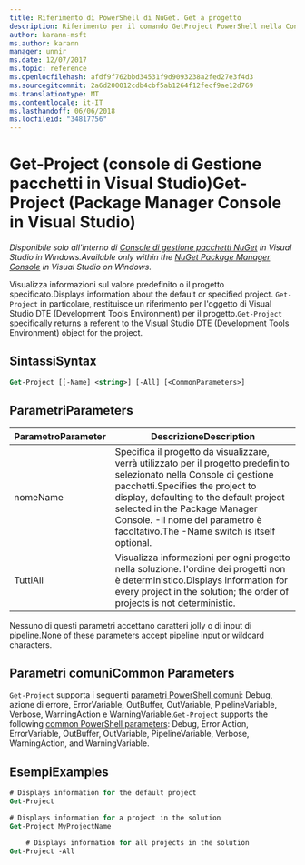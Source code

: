 ```yaml
---
title: Riferimento di PowerShell di NuGet. Get a progetto
description: Riferimento per il comando GetProject PowerShell nella Console di gestione pacchetti NuGet in Visual Studio.
author: karann-msft
ms.author: karann
manager: unnir
ms.date: 12/07/2017
ms.topic: reference
ms.openlocfilehash: afdf9f762bbd34531f9d9093238a2fed27e3f4d3
ms.sourcegitcommit: 2a6d200012cdb4cbf5ab1264f12fecf9ae12d769
ms.translationtype: MT
ms.contentlocale: it-IT
ms.lasthandoff: 06/06/2018
ms.locfileid: "34817756"
---
```

# <a name="get-project-package-manager-console-in-visual-studio"></a><span data-ttu-id="61717-103">Get-Project (console di Gestione pacchetti in Visual Studio)</span><span class="sxs-lookup"><span data-stu-id="61717-103">Get-Project (Package Manager Console in Visual Studio)</span></span>

<span data-ttu-id="61717-104">*Disponibile solo all'interno di [Console di gestione pacchetti NuGet](package-manager-console.md) in Visual Studio in Windows.*</span><span class="sxs-lookup"><span data-stu-id="61717-104">*Available only within the [NuGet Package Manager Console](package-manager-console.md) in Visual Studio on Windows.*</span></span>

<span data-ttu-id="61717-105">Visualizza informazioni sul valore predefinito o il progetto specificato.</span><span class="sxs-lookup"><span data-stu-id="61717-105">Displays information about the default or specified project.</span></span> <span data-ttu-id="61717-106">`Get-Project` in particolare, restituisce un riferimento per l'oggetto di Visual Studio DTE (Development Tools Environment) per il progetto.</span><span class="sxs-lookup"><span data-stu-id="61717-106">`Get-Project` specifically returns a referent to the Visual Studio DTE (Development Tools Environment) object for the project.</span></span>

## <a name="syntax"></a><span data-ttu-id="61717-107">Sintassi</span><span class="sxs-lookup"><span data-stu-id="61717-107">Syntax</span></span>

```ps
Get-Project [[-Name] <string>] [-All] [<CommonParameters>]
```

## <a name="parameters"></a><span data-ttu-id="61717-108">Parametri</span><span class="sxs-lookup"><span data-stu-id="61717-108">Parameters</span></span>

| <span data-ttu-id="61717-109">Parametro</span><span class="sxs-lookup"><span data-stu-id="61717-109">Parameter</span></span> | <span data-ttu-id="61717-110">Descrizione</span><span class="sxs-lookup"><span data-stu-id="61717-110">Description</span></span> |
| --- | --- |
| <span data-ttu-id="61717-111">nome</span><span class="sxs-lookup"><span data-stu-id="61717-111">Name</span></span> | <span data-ttu-id="61717-112">Specifica il progetto da visualizzare, verrà utilizzato per il progetto predefinito selezionato nella Console di gestione pacchetti.</span><span class="sxs-lookup"><span data-stu-id="61717-112">Specifies the project to display, defaulting to the default project selected in the Package Manager Console.</span></span> <span data-ttu-id="61717-113">-Il nome del parametro è facoltativo.</span><span class="sxs-lookup"><span data-stu-id="61717-113">The -Name switch is itself optional.</span></span> |
| <span data-ttu-id="61717-114">Tutti</span><span class="sxs-lookup"><span data-stu-id="61717-114">All</span></span> | <span data-ttu-id="61717-115">Visualizza informazioni per ogni progetto nella soluzione. l'ordine dei progetti non è deterministico.</span><span class="sxs-lookup"><span data-stu-id="61717-115">Displays information for every project in the solution; the order of projects is not deterministic.</span></span> |

<span data-ttu-id="61717-116">Nessuno di questi parametri accettano caratteri jolly o di input di pipeline.</span><span class="sxs-lookup"><span data-stu-id="61717-116">None of these parameters accept pipeline input or wildcard characters.</span></span>

## <a name="common-parameters"></a><span data-ttu-id="61717-117">Parametri comuni</span><span class="sxs-lookup"><span data-stu-id="61717-117">Common Parameters</span></span>

<span data-ttu-id="61717-118">`Get-Project` supporta i seguenti [parametri PowerShell comuni](http://go.microsoft.com/fwlink/?LinkID=113216): Debug, azione di errore, ErrorVariable, OutBuffer, OutVariable, PipelineVariable, Verbose, WarningAction e WarningVariable.</span><span class="sxs-lookup"><span data-stu-id="61717-118">`Get-Project` supports the following [common PowerShell parameters](http://go.microsoft.com/fwlink/?LinkID=113216): Debug, Error Action, ErrorVariable, OutBuffer, OutVariable, PipelineVariable, Verbose, WarningAction, and WarningVariable.</span></span>

## <a name="examples"></a><span data-ttu-id="61717-119">Esempi</span><span class="sxs-lookup"><span data-stu-id="61717-119">Examples</span></span>

```ps
# Displays information for the default project
Get-Project

# Displays information for a project in the solution
Get-Project MyProjectName

    # Displays information for all projects in the solution
Get-Project -All
```